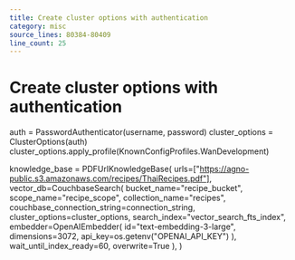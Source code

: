```yaml
---
title: Create cluster options with authentication
category: misc
source_lines: 80384-80409
line_count: 25
---
```


# Create cluster options with authentication
auth = PasswordAuthenticator(username, password)
cluster_options = ClusterOptions(auth)
cluster_options.apply_profile(KnownConfigProfiles.WanDevelopment)


knowledge_base = PDFUrlKnowledgeBase(
    urls=["https://agno-public.s3.amazonaws.com/recipes/ThaiRecipes.pdf"],
    vector_db=CouchbaseSearch(
        bucket_name="recipe_bucket",
        scope_name="recipe_scope",
        collection_name="recipes",
        couchbase_connection_string=connection_string,
        cluster_options=cluster_options,
        search_index="vector_search_fts_index",
        embedder=OpenAIEmbedder(
            id="text-embedding-3-large", 
            dimensions=3072, 
            api_key=os.getenv("OPENAI_API_KEY")
        ),
        wait_until_index_ready=60,
        overwrite=True
    ),
)

